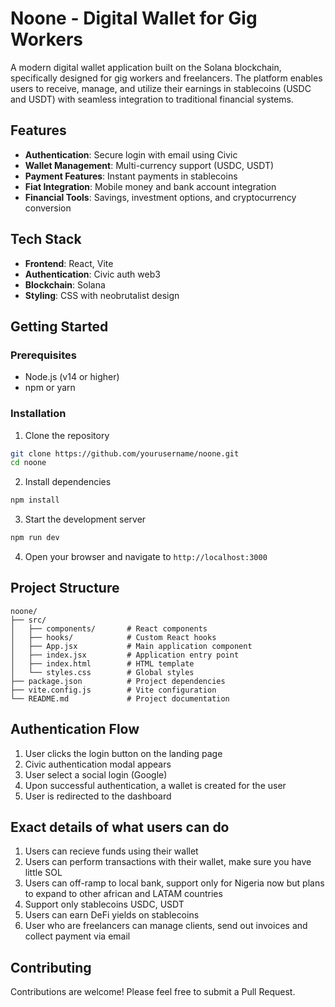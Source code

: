 # Noone - Digital Wallet for Gig Workers

A modern digital wallet application built on the Solana blockchain, specifically designed for gig workers and freelancers. The platform enables users to receive, manage, and utilize their earnings in stablecoins (USDC and USDT) with seamless integration to traditional financial systems.

## Features

- **Authentication**: Secure login with email using Civic
- **Wallet Management**: Multi-currency support (USDC, USDT)
- **Payment Features**: Instant payments in stablecoins
- **Fiat Integration**: Mobile money and bank account integration
- **Financial Tools**: Savings, investment options, and cryptocurrency conversion

## Tech Stack

- **Frontend**: React, Vite
- **Authentication**: Civic auth web3
- **Blockchain**: Solana
- **Styling**: CSS with neobrutalist design

## Getting Started

### Prerequisites

- Node.js (v14 or higher)
- npm or yarn

### Installation

1. Clone the repository
```bash
git clone https://github.com/yourusername/noone.git
cd noone
```

2. Install dependencies
```bash
npm install
```

3. Start the development server
```bash
npm run dev
```

4. Open your browser and navigate to `http://localhost:3000`

## Project Structure

```
noone/
├── src/
│   ├── components/       # React components
│   ├── hooks/            # Custom React hooks
│   ├── App.jsx           # Main application component
│   ├── index.jsx         # Application entry point
│   ├── index.html        # HTML template
│   └── styles.css        # Global styles
├── package.json          # Project dependencies
├── vite.config.js        # Vite configuration
└── README.md             # Project documentation
```

## Authentication Flow

1. User clicks the login button on the landing page
2. Civic authentication modal appears
3. User select a social login (Google)
4. Upon successful authentication, a wallet is created for the user
5. User is redirected to the dashboard

## Exact details of what users can do
1. Users can recieve funds using their wallet
2. Users can perform transactions with their wallet, make sure you have little SOL
3. Users can off-ramp to local bank, support only for Nigeria now but plans to expand to other african and LATAM countries
4. Support only stablecoins USDC, USDT
5. Users can earn DeFi yields on stablecoins
6. User who are freelancers can manage clients, send out invoices and collect payment via email

## Contributing

Contributions are welcome! Please feel free to submit a Pull Request.
